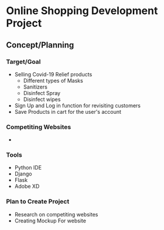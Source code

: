 # Online Shopping Development Project

## Concept/Planning
### Target/Goal
- Selling Covid-19 Relief products
  - Different types of Masks
  - Sanitizers
  - Disinfect Spray
  - Disinfect wipes
- Sign Up and Log in function for revisiting customers
- Save Products in cart for the user's account 
### Competiting Websites 
- 
### Tools
- Python IDE
- Django
- Flask
- Adobe XD
### Plan to Create Project
- Research on competiting websites
- Creating Mockup For website
  
  


